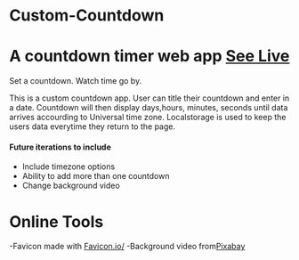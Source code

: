 # Custom-Countdown
# A countdown timer web app [See Live](https://AmiraliEsi83.github.io/Custom-Countdown/)

Set a countdown. Watch time go by.

This is a custom countdown app. User can title their countdown and enter in a date. Countdown will then display days,hours, minutes, seconds until data arrives accourding to Universal time zone. Localstorage is used to keep the users data everytime they return to the page.

#### Future iterations to include

- Include timezone options
- Ability to add more than one countdown
- Change background video

# Online Tools

-Favicon made with [Favicon.io/](https://favicon.io/favicon-generator/)
-Background video from[Pixabay](https://pixabay.com/videos/)
